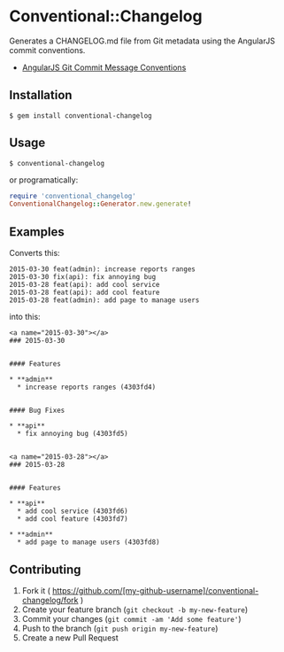 # Conventional::Changelog

Generates a CHANGELOG.md file from Git metadata using the AngularJS commit conventions.

- [AngularJS Git Commit Message Conventions](https://docs.google.com/document/d/1QrDFcIiPjSLDn3EL15IJygNPiHORgU1_OOAqWjiDU5Y/)


## Installation

    $ gem install conventional-changelog


## Usage

    $ conventional-changelog

or programatically:

```ruby
require 'conventional_changelog'
ConventionalChangelog::Generator.new.generate!
```

## Examples

Converts this:

    2015-03-30 feat(admin): increase reports ranges
    2015-03-30 fix(api): fix annoying bug
    2015-03-28 feat(api): add cool service
    2015-03-28 feat(api): add cool feature
    2015-03-28 feat(admin): add page to manage users

into this:

    <a name="2015-03-30"></a>
    ### 2015-03-30
    
    
    #### Features
    
    * **admin**
      * increase reports ranges (4303fd4)
    
    
    #### Bug Fixes
    
    * **api**
      * fix annoying bug (4303fd5)
    
    
    <a name="2015-03-28"></a>
    ### 2015-03-28
    
    
    #### Features
    
    * **api**
      * add cool service (4303fd6)
      * add cool feature (4303fd7)
    
    * **admin**
      * add page to manage users (4303fd8)

## Contributing

1. Fork it ( https://github.com/[my-github-username]/conventional-changelog/fork )
2. Create your feature branch (`git checkout -b my-new-feature`)
3. Commit your changes (`git commit -am 'Add some feature'`)
4. Push to the branch (`git push origin my-new-feature`)
5. Create a new Pull Request
